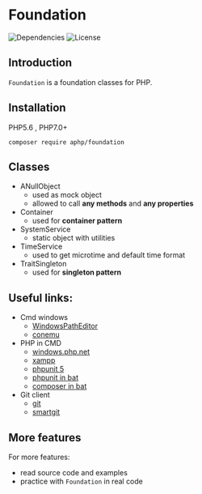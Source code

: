 # Foundation

![Dependencies](https://img.shields.io/badge/dependencies-none-brightgreen.svg)
![License](https://img.shields.io/badge/license-MIT-green.svg)

## Introduction

`Foundation` is a foundation classes for PHP.

## Installation
PHP5.6 , PHP7.0+

`composer require aphp/foundation`

## Classes

* ANullObject
	* used as mock object
	* allowed to call __any methods__ and __any properties__
* Container
	* used for __container pattern__
* SystemService
	* static object with utilities
* TimeService
	* used to get microtime and default time format
* TraitSingleton
	* used for __singleton pattern__

## Useful links: 
* Cmd windows
	* [WindowsPathEditor](https://rix0rrr.github.io/WindowsPathEditor/)
	* [conemu](https://conemu.github.io/)
* PHP in CMD
	* [windows.php.net](https://windows.php.net/)
	* [xampp](https://www.apachefriends.org/ru/index.html)
	* [phpunit 5](https://phpunit.de/getting-started/phpunit-5.html)
	* [phpunit in bat](https://stackoverflow.com/questions/24861233/phpunit-setup-in-batch-file)
	* [composer in bat](http://leedavis81.github.io/global-installation-of-composer-on-windows/)
* Git client
	* [git](https://gitforwindows.org/)
	* [smartgit](https://www.syntevo.com/smartgit/)

## More features
For more features:
* read source code and examples
* practice with `Foundation` in real code
